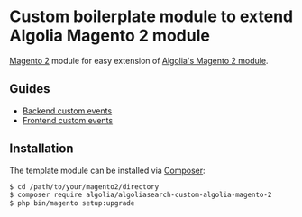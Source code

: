 # Custom boilerplate module to extend Algolia Magento 2 module

[Magento 2](https://magento.com/) module for easy extension of [Algolia's Magento 2 module](https://github.com/algolia/algoliasearch-magento-2).

## Guides

* [Backend custom events](https://community.algolia.com/magento/doc/m2/backend/)
* [Frontend custom events](https://community.algolia.com/magento/doc/m2/frontend-events/)

## Installation

The template module can be installed via [Composer](https://getcomposer.org/):

```sh
$ cd /path/to/your/magento2/directory
$ composer require algolia/algoliasearch-custom-algolia-magento-2
$ php bin/magento setup:upgrade
```
